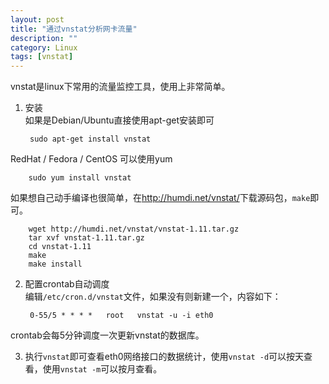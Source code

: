 ```yaml
---
layout: post
title: "通过vnstat分析网卡流量"
description: ""
category: Linux
tags: [vnstat]
---
```

vnstat是linux下常用的流量监控工具，使用上非常简单。

1. 安装  
  如果是Debian/Ubuntu直接使用apt-get安装即可
	
		sudo apt-get install vnstat
	
  RedHat / Fedora / CentOS 可以使用yum
  		
		sudo yum install vnstat
  		
  如果想自己动手编译也很简单，在<http://humdi.net/vnstat/>下载源码包，`make`即可。
  		
		wget http://humdi.net/vnstat/vnstat-1.11.tar.gz
		tar xvf vnstat-1.11.tar.gz
		cd vnstat-1.11
		make
		make install
   
2. 配置crontab自动调度  
  编辑`/etc/cron.d/vnstat`文件，如果没有则新建一个，内容如下：
  
		0-55/5 * * * *   root   vnstat -u -i eth0
		
  crontab会每5分钟调度一次更新vnstat的数据库。

3. 执行`vnstat`即可查看eth0网络接口的数据统计，使用`vnstat -d`可以按天查看，使用`vnstat -m`可以按月查看。